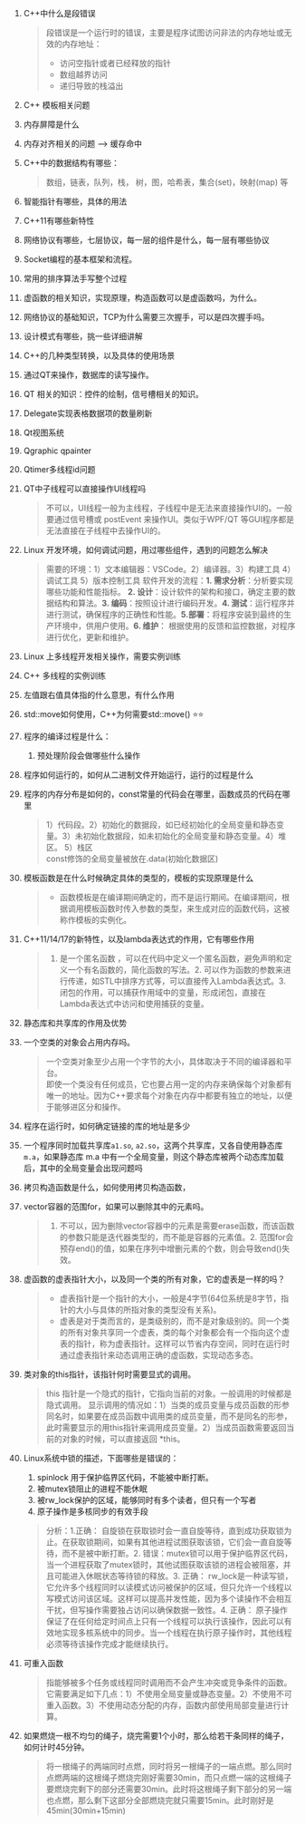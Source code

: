 
1. C++中什么是段错误
   > 段错误是一个运行时的错误，主要是程序试图访问非法的内存地址或无效的内存地址：
   >   -  访问空指针或者已经释放的指针
   >   -  数组越界访问
   >   -  递归导致的栈溢出
2. C++ 模板相关问题
3. 内存屏障是什么
4. 内存对齐相关的问题 --> 缓存命中
5. C++中的数据结构有哪些：
   > 数组，链表，队列，栈， 树，图，哈希表，集合(set)，映射(map) 等
6. 智能指针有哪些，具体的用法
7. C++11有哪些新特性
8. 网络协议有哪些，七层协议，每一层的组件是什么，每一层有哪些协议
9. Socket编程的基本框架和流程。
10. 常用的排序算法手写整个过程
11. 虚函数的相关知识，实现原理，构造函数可以是虚函数吗，为什么。
12. 网络协议的基础知识，TCP为什么需要三次握手，可以是四次握手吗。
13. 设计模式有哪些，挑一些详细讲解
14. C++的几种类型转换，以及具体的使用场景
15. 通过QT来操作，数据库的读写操作。
16. QT 相关的知识：控件的绘制，信号槽相关的知识。
17. Delegate实现表格数据项的数量刷新
18. Qt视图系统
19. Qgraphic qpainter
20. Qtimer多线程id问题
21. QT中子线程可以直接操作UI线程吗
    > 不可以，UI线程一般为主线程，子线程中是无法来直接操作UI的。一般要通过信号槽或 postEvent 来操作UI。类似于WPF/QT 等GUI程序都是无法直接在子线程中去操作UI的。
22. Linux 开发环境，如何调试问题，用过哪些组件，遇到的问题怎么解决
    > 需要的环境：1）文本编辑器：VSCode。2）编译器。3）构建工具 4）调试工具 5）版本控制工具
    > 软件开发的流程：**1. 需求分析**：分析要实现哪些功能和性能指标。 **2. 设计**：设计软件的架构和接口，确定主要的数据结构和算法。**3. 编码**：按照设计进行编码开发。**4. 测试**：运行程序并进行测试，确保程序的正确性和性能。**5.部署**：将程序安装到最终的生产环境中，供用户使用。**6. 维护**： 根据使用的反馈和监控数据，对程序进行优化，更新和维护。

23. Linux 上多线程开发相关操作，需要实例训练
24. C++ 多线程的实例训练
25. 左值跟右值具体指的什么意思，有什么作用
26. std::move如何使用，C++为何需要std::move() :star::star:
27. 程序的编译过程是什么：
    1.  预处理阶段会做哪些什么操作
28. 程序如何运行的，如何从二进制文件开始运行，运行的过程是什么
29. 程序的内存分布是如何的，const常量的代码会在哪里，函数成员的代码在哪里
    > 1）代码段。2）初始化的数据段，如已经初始化的全局变量和静态变量。3）未初始化数据段，如未初始化的全局变量和静态变量。4）堆区。 5）栈区  
    > const修饰的全局变量被放在.data(初始化数据区)
30. 模板函数是在什么时候确定具体的类型的，模板的实现原理是什么
    > - 函数模板是在编译期间确定的，而不是运行期间。在编译期间，根据调用模板函数时传入参数的类型，来生成对应的函数代码，这被称作模板的实例化。
31. C++11/14/17的新特性，以及lambda表达式的作用，它有哪些作用
    > 1. 是一个匿名函数 ，可以在代码中定义一个匿名函数，避免声明和定义一个有名函数的，简化函数的写法。2. 可以作为函数的参数来进行传递，如STL中排序方式等，可以直接传入Lambda表达式。3. 闭包的作用，可以捕获作用域中的变量，形成闭包，直接在Lambda表达式中访问和使用捕获的变量。
32. 静态库和共享库的作用及优势
33. 一个空类的对象会占用内存吗。
    > 一个空类对象至少占用一个字节的大小，具体取决于不同的编译器和平台。<br> 即使一个类没有任何成员，它也要占用一定的内存来确保每个对象都有唯一的地址。因为C++要求每个对象在内存中都要有独立的地址，以便于能够进区分和操作。
34. 程序在运行时，如何确定链接的库的地址是多少
35. 一个程序同时加载共享库`a1.so`, `a2.so`，这两个共享库，又各自使用静态库`m.a`，如果静态库 m.a 中有一个全局变量，则这个静态库被两个动态库加载后，其中的全局变量会出现问题吗
36. 拷贝构造函数是什么，如何使用拷贝构造函数，
37. vector容器的范围for，如果可以删除其中的元素吗。
    > 1. 不可以，因为删除vector容器中的元素是需要erase函数，而该函数的参数只能是迭代器类型的，而不能是容器的元素值。2. 范围for会预存end()的值，如果在序列中增删元素的个数，则会导致end()失效。
38. 虚函数的虚表指针大小，以及同一个类的所有对象，它的虚表是一样的吗？
    > - 虚表指针是一个指针的大小，一般是4字节(64位系统是8字节，指针的大小与具体的所指对象的类型没有关系)。
    > - 虚表是对于类而言的，是类级别的，而不是对象级别的。同一个类的所有对象共享同一个虚表，类的每个对象都会有一个指向这个虚表的指针，称为虚表指针。这样可以节省内存空间，同时在运行时通过虚表指针来动态调用正确的虚函数，实现动态多态。
39. 类对象的this指针，该指针何时需要显式的调用。
    > this 指针是一个隐式的指针，它指向当前的对象。一般调用的时候都是隐式调用。  显示调用的情况如：1）当类的成员变量与成员函数的形参同名时，如果要在成员函数中调用类的成员变量，而不是同名的形参，此时需要显示的用this指针来调用成员变量。2）当成员函数需要返回当前的对象的时候，可以直接返回 *this。
40. Linux系统中锁的描述，下面哪些是错误的：
    1.  spinlock 用于保护临界区代码，不能被中断打断。
    2.  被mutex锁阻止的进程不能休眠
    3.  被rw_lock保护的区域，能够同时有多个读者，但只有一个写者
    4.  原子操作是多核同步的有效手段
    > 分析：1.正确： 自旋锁在获取锁时会一直自旋等待，直到成功获取锁为止。在获取锁期间，如果有其他进程试图获取该锁，它们会一直自旋等待，而不是被中断打断。2. 错误：mutex锁可以用于保护临界区代码，当一个进程获取了mutex锁时，其他试图获取该锁的进程会被阻塞，并且可能进入休眠状态等待锁的释放。3. 正确： rw_lock是一种读写锁，它允许多个线程同时以读模式访问被保护的区域，但只允许一个线程以写模式访问该区域。这样可以提高并发性能，因为多个读操作不会相互干扰，但写操作需要独占访问以确保数据一致性。4. 正确： 原子操作保证了在任何给定时间点上只有一个线程可以执行该操作，因此可以有效地实现多核系统中的同步。当一个线程在执行原子操作时，其他线程必须等待该操作完成才能继续执行。
41. 可重入函数
    > 指能够被多个任务或线程同时调用而不会产生冲突或竞争条件的函数。它需要满足如下几点：1）不使用全局变量或静态变量。2）不使用不可重入函数。3）不使用动态分配的内存，函数内部使用局部变量进行计算。
42. 如果燃烧一根不均匀的绳子，烧完需要1个小时，那么给若干条同样的绳子，如何计时45分钟。
    > 将一根绳子的两端同时点燃，同时将另一根绳子的一端点燃。那么同时点燃两端的这根绳子燃烧完刚好需要30min，而只点燃一端的这根绳子要燃烧完剩下的部分还需要30min。此时将这根绳子剩下部分的另一端也点燃，那么剩下这部分全部燃烧完就只需要15min。此时刚好是45min(30min+15min)







